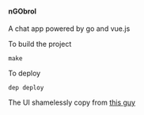 #### nGObrol


A chat app powered by go and vue.js

To build the project 

`make`

To deploy

`dep deploy`



The UI shamelessly copy from [this guy](https://codepen.io/phreaknation/pen/aGOjeM)
